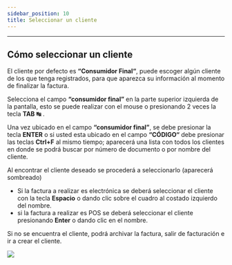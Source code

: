 ```yaml
---
sidebar_position: 10
title: Seleccionar un cliente
---
```

---

## Cómo seleccionar un cliente

El cliente por defecto es **“Consumidor Final“**, puede escoger algún cliente de los que tenga registrados, para que aparezca su información al momento de finalizar la factura.

Selecciona el campo **“consumidor final”** en la parte superior izquierda de la pantalla, esto se puede realizar con el mouse o presionando 2 veces la tecla **TAB ↹** .

Una vez ubicado en el campo **“consumidor final”**, se debe presionar la tecla **ENTER** o si usted esta ubicado en el campo **“CÓDIGO“** debe presionar las teclas **Ctrl+F** al mismo tiempo; aparecerá una lista con todos los clientes en donde se podrá buscar por número de documento o por nombre del cliente.

Al encontrar el cliente deseado se procederá a seleccionarlo (aparecerá sombreado)

- Si la factura a realizar es electrónica se deberá seleccionar el cliente con la tecla **Espacio** o dando clic sobre el cuadro al costado izquierdo del nombre.
- si la factura a realizar es POS se deberá seleccionar el cliente presionando **Enter** o dando clic en el nombre.

Si no se encuentra el cliente, podrá archivar la factura, salir de facturación e ir a crear el cliente.

![](/img/facturacion/seleccionar_clientes.png)

